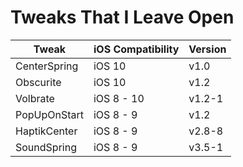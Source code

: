 # Tweaks That I Leave Open

| Tweak | iOS Compatibility | Version |
| ----- | ----------------- | ------- |
| CenterSpring | iOS 10 | v1.0 |
| Obscurite | iOS 10 | v1.2 |
| Volbrate | iOS 8 - 10 | v1.2-1 |
| PopUpOnStart | iOS 8 - 9 | v1.2 |
| HaptikCenter | iOS 8 - 9 | v2.8-8 |
| SoundSpring | iOS 8 - 9 | v3.5-1 |
